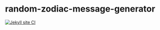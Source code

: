 # random-zodiac-message-generator
[![Jekyll site CI](https://github.com/SOliv1/random-zodiac-message-generator/actions/workflows/jekyll.yml/badge.svg?branch=master)](https://github.com/SOliv1/random-zodiac-message-generator/actions/workflows/jekyll.yml)
